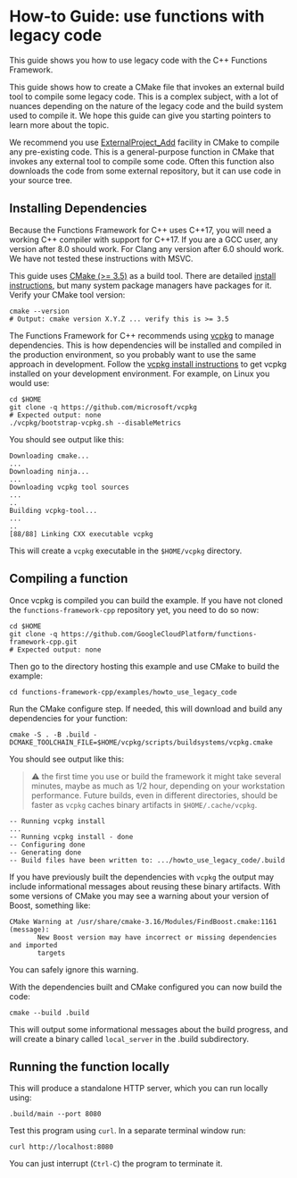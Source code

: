 # How-to Guide: use functions with legacy code

This guide shows you how to use legacy code with the C++ Functions Framework.

This guide shows how to create a CMake file that invokes an external build tool
to compile some legacy code. This is a complex subject, with a lot of nuances
depending on the nature of the legacy code and the build system used to compile
it. We hope this guide can give you starting pointers to learn more about the
topic.

We recommend you use [ExternalProject_Add] facility in CMake to compile any
pre-existing code. This is a general-purpose function in CMake that invokes
any external tool to compile some code. Often this function also downloads
the code from some external repository, but it can use code in your source
tree.

[ExternalProject_Add]: https://cmake.org/cmake/help/latest/module/ExternalProject.html

## Installing Dependencies

Because the Functions Framework for C++ uses C++17, you will need a working C++
compiler with support for C++17. If you are a GCC user, any version after 8.0
should work. For Clang any version after 6.0 should work. We have not tested
these instructions with MSVC.

This guide uses [CMake (>= 3.5)][cmake] as a build tool. There are detailed
[install instructions][cmake-install], but many system package managers have
packages for it. Verify your CMake tool version:

```shell
cmake --version
# Output: cmake version X.Y.Z ... verify this is >= 3.5
```

The Functions Framework for C++ recommends using [vcpkg][vcpkg-gh] to manage
dependencies. This is how dependencies will be installed and compiled in the
production environment, so you probably want to use the same approach in
development. Follow the [vcpkg install instructions][vcpkg-install] to get
vcpkg installed on your development environment. For example, on Linux you
would use:

```shell
cd $HOME
git clone -q https://github.com/microsoft/vcpkg
# Expected output: none
./vcpkg/bootstrap-vcpkg.sh --disableMetrics
```

You should see output like this:

```console
Downloading cmake...
...
Downloading ninja...
...
Downloading vcpkg tool sources
...
..
Building vcpkg-tool...
...
..
[88/88] Linking CXX executable vcpkg
```

This will create a `vcpkg` executable in the `$HOME/vcpkg` directory.

## Compiling a function

Once vcpkg is compiled you can build the example. If you have not cloned
the `functions-framework-cpp` repository yet, you need to do so now:

```shell
cd $HOME
git clone -q https://github.com/GoogleCloudPlatform/functions-framework-cpp.git
# Expected output: none
```

Then go to the directory hosting this example and use CMake to build
the example:

```shell
cd functions-framework-cpp/examples/howto_use_legacy_code
```

Run the CMake configure step. If needed, this will download and build any
dependencies for your function:

```shell
cmake -S . -B .build -DCMAKE_TOOLCHAIN_FILE=$HOME/vcpkg/scripts/buildsystems/vcpkg.cmake
```

You should see output like this:

> :warning: the first time you use or build the framework it might take several
> minutes, maybe as much as 1/2 hour, depending on your workstation
> performance. Future builds, even in different directories, should be faster
> as `vcpkg` caches binary artifacts in `$HOME/.cache/vcpkg`.

```console
-- Running vcpkg install
...
-- Running vcpkg install - done
-- Configuring done
-- Generating done
-- Build files have been written to: .../howto_use_legacy_code/.build
```

If you have previously built the dependencies with `vcpkg` the output may include
informational messages about reusing these binary artifacts. With some versions
of CMake you may see a warning about your version of Boost, something like:

```console
CMake Warning at /usr/share/cmake-3.16/Modules/FindBoost.cmake:1161 (message):
       New Boost version may have incorrect or missing dependencies and imported
       targets
```

You can safely ignore this warning.

With the dependencies built and CMake configured you can now build the code:

```shell
cmake --build .build
```

This will output some informational messages about the build progress, and will
create a binary called `local_server` in the .build subdirectory.

## Running the function locally

This will produce a standalone HTTP server, which you can run locally using:

```shell
.build/main --port 8080
```

Test this program using `curl`. In a separate terminal window run:

```shell
curl http://localhost:8080
```

You can just interrupt (`Ctrl-C`) the program to terminate it.

[vcpkg-gh]: https://github.com/microsoft/vcpkg
[vcpkg-install]: https://github.com/microsoft/vcpkg#getting-started
[cmake]: https://cmake.org
[cmake-install]: https://cmake.org/install/
